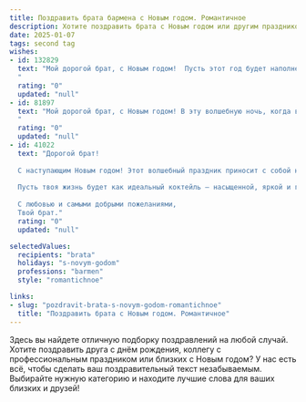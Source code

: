 ```yaml
---
title: Поздравить брата бармена с Новым годом. Романтичное
description: Хотите поздравить брата с Новым годом или другим праздником? Наш ИИ создаст незабываемое поздравление, а вы обязательно выделитесь среди других.  
date: 2025-01-07
tags: second tag
wishes:
- id: 132829
  text: "Мой дорогой брат, с Новым годом!  Пусть этот год будет наполнен не только искрящимся шампанским, как в твоем любимом баре, но и  искрящимися от счастья моментами,  воспоминаниями,  и, конечно же, настоящей,  всепоглощающей любовью.  Пусть каждый коктейль твоей жизни будет  идеально сбалансирован,  а каждый глоток –  принесет радость и удовольствие.  Будь счастлив, мой милый бармен,  и знай, что я всегда рядом,  как твой самый верный и любящий гость.
  "
  rating: "0"
  updated: "null"
- id: 81897
  text: "Мой дорогой брат, с Новым годом! В эту волшебную ночь, когда весь мир окутывается праздничной атмосферой, я хочу пожелать тебе, чтобы твоя жизнь была яркой и искристой, как лучшие коктейли, которые ты создаешь. Пусть в твоем сердце всегда будет тепло, а в твоем бокале - только радость и любовь! 🥂
  "
  rating: "0"
  updated: "null"
- id: 41022
  text: "Дорогой брат!
  
  С наступающим Новым годом! Этот волшебный праздник приносит с собой новую надежду и светлые мечты. Как бармен, ты умеешь создавать настоящие шедевры, и пусть в наступающем году каждый твой день будет наполнен сладким вкусом счастья и искренними моментами радости.
  
  Пусть твоя жизнь будет как идеальный коктейль — насыщенной, яркой и гармоничной. Желаю тебе вдохновения в твоём искусстве и удачи в каждом новом начинании. Пусть каждый миг будет пропитан любовью и теплом, а каждый тост звучит в кругу близких и дорогих сердцу людей.
  
  С любовью и самыми добрыми пожеланиями,
  Твой брат."
  rating: "0"
  updated: "null"

selectedValues:
  recipients: "brata"
  holidays: "s-novym-godom"
  professions: "barmen"
  style: "romantichnoe"

links:
- slug: "pozdravit-brata-s-novym-godom-romantichnoe"
  title: "Поздравить брата с Новым годом. Романтичное"
---
```


Здесь вы найдете отличную подборку поздравлений на любой случай.
Хотите поздравить друга с днём рождения, коллегу с профессиональным праздником или близких с Новым годом? У нас есть всё, чтобы сделать ваш поздравительный текст незабываемым. Выбирайте нужную категорию и находите лучшие слова для ваших близких и друзей!
